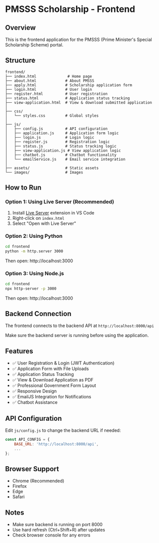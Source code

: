 # PMSSS Scholarship - Frontend

## Overview
This is the frontend application for the PMSSS (Prime Minister's Special Scholarship Scheme) portal.

## Structure
```
frontend/
├── index.html              # Home page
├── about.html             # About PMSSS
├── apply.html             # Scholarship application form
├── login.html             # User login
├── register.html          # User registration
├── status.html            # Application status tracking
├── view-application.html  # View & download submitted application
│
├── css/
│   └── styles.css         # Global styles
│
├── js/
│   ├── config.js          # API configuration
│   ├── application.js     # Application form logic
│   ├── login.js           # Login logic
│   ├── register.js        # Registration logic
│   ├── status.js          # Status tracking logic
│   ├── view-application.js # View application logic
│   ├── chatbot.js         # Chatbot functionality
│   └── emailService.js    # Email service integration
│
├── assets/                # Static assets
└── images/                # Images
```

## How to Run

### Option 1: Using Live Server (Recommended)
1. Install [Live Server](https://marketplace.visualstudio.com/items?itemName=ritwickdey.LiveServer) extension in VS Code
2. Right-click on `index.html`
3. Select "Open with Live Server"

### Option 2: Using Python
```bash
cd frontend
python -m http.server 3000
```
Then open: http://localhost:3000

### Option 3: Using Node.js
```bash
cd frontend
npx http-server -p 3000
```
Then open: http://localhost:3000

## Backend Connection
The frontend connects to the backend API at `http://localhost:8000/api`

Make sure the backend server is running before using the application.

## Features
- ✅ User Registration & Login (JWT Authentication)
- ✅ Application Form with File Uploads
- ✅ Application Status Tracking
- ✅ View & Download Application as PDF
- ✅ Professional Government Form Layout
- ✅ Responsive Design
- ✅ EmailJS Integration for Notifications
- ✅ Chatbot Assistance

## API Configuration
Edit `js/config.js` to change the backend URL if needed:
```javascript
const API_CONFIG = {
    BASE_URL: 'http://localhost:8000/api',
    ...
};
```

## Browser Support
- Chrome (Recommended)
- Firefox
- Edge
- Safari

## Notes
- Make sure backend is running on port 8000
- Use hard refresh (Ctrl+Shift+R) after updates
- Check browser console for any errors
